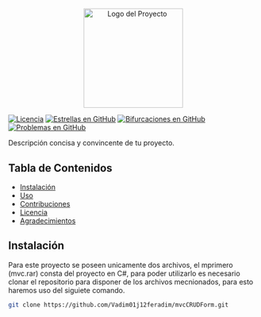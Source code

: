 # <Nombre del Proyecto>

<div align="center">
  <img src="images/logo.png" alt="Logo del Proyecto" width="200">
</div>

[![Licencia](https://img.shields.io/badge/Licencia-MIT-blue.svg)](LICENSE)
[![Estrellas en GitHub](https://img.shields.io/github/stars/tu-usuario/tu-repo.svg)](https://github.com/tu-usuario/tu-repo/stargazers)
[![Bifurcaciones en GitHub](https://img.shields.io/github/forks/tu-usuario/tu-repo.svg)](https://github.com/tu-usuario/tu-repo/network)
[![Problemas en GitHub](https://img.shields.io/github/issues/tu-usuario/tu-repo.svg)](https://github.com/tu-usuario/tu-repo/issues)

Descripción concisa y convincente de tu proyecto.

## Tabla de Contenidos

- [Instalación](#instalación)
- [Uso](#uso)
- [Contribuciones](#contribuciones)
- [Licencia](#licencia)
- [Agradecimientos](#agradecimientos)

## Instalación

Para este proyecto se poseen unicamente dos archivos, el mprimero (mvc.rar) consta del proyecto en C#, para poder utilizarlo es necesario clonar el repositorio para disponer de los archivos mecnionados, para esto haremos uso del siguiete comando.

```bash
git clone https://github.com/Vadim01j12feradim/mvcCRUDForm.git
